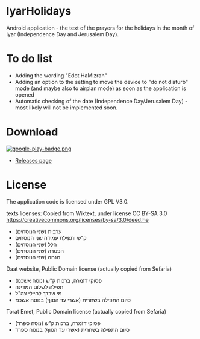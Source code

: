 # IyarHolidays
Android application - the text of the prayers for the holidays in the month of Iyar (Independence Day and Jerusalem Day).
# To do list
- Adding the wording "Edot HaMizrah"
- Adding an option to the setting to move the device to "do not disturb" mode (and maybe also to airplan mode) as soon as the application is opened
- Automatic checking of the date (Independence Day/Jerusalem Day) - most likely will not be implemented soon.
# Download
[![google-play-badge.png](https://mitmachim.top/assets/uploads/files/1666811423893-google-play-badge.png)](https://play.google.com/store/apps/details?id=aiv.ashivered.book.iyarholidays) 
- [Releases page](https://github.com/AshiVered/IyarHolidays/releases)
# License
The application code is licensed under GPL V3.0.

texts licenses:
Copied from Wiktext, under license
CC BY-SA 3.0
https://creativecommons.org/licenses/by-sa/3.0/deed.he

- ערבית (שני הנוסחים)
- ק"ש ותפילת עמידה שני הנוסחים
- הלל (שני הנוסחים)
- הפטרה (שני הנוסחים)
- מנחה (שני הנוסחים)

Daat website, Public Domain license
(actually copied from Sefaria)

- פסוקי דזמרה, ברכות ק"ש (נוסח אשכנז)
- תפילה לשלום המדינה
- מי שברך לחיילי צה"ל
- סיום התפילה בשחרית (אשרי עד הסוף) בנוסח אשכנז

Torat Emet, Public Domain license
(actually copied from Sefaria)
- פסוקי דזמרה, ברכות ק"ש (נוסח ספרד)
- סיום התפילה בשחרית (אשרי עד הסוף) בנוסח ספרד
